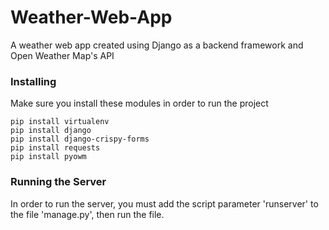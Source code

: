 # Weather-Web-App
A weather web app created using Django as a backend framework and Open Weather Map's API

### Installing
Make sure you install these modules in order to run the project

```
pip install virtualenv
pip install django
pip install django-crispy-forms
pip install requests
pip install pyowm
```

### Running the Server
In order to run the server, you must add the script parameter 'runserver' to the file 'manage.py', then run the file.


